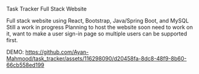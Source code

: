 Task Tracker Full Stack Website

Full stack website using React, Bootstrap, Java/Spring Boot, and MySQL
Still a work in progress
Planning to host the website soon need to work on it, 
want to make a user sign-in page so multiple users can be supported first.


DEMO:
https://github.com/Ayan-Mahmood/task_tracker/assets/116298090/d20458fa-8dc8-48f9-8b60-66cb558ed199

